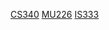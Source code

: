 [CS340](https://badwolf22.github.io/Notes/CS340)
[MU226](https://badwolf22.github.io/Notes/MU226)
[IS333](https://badwolf22.github.io/Notes/IS333)
